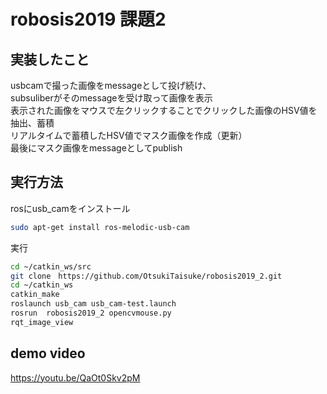 # robosis2019 課題2

## 実装したこと  
usbcamで撮った画像をmessageとして投げ続け、  
subsuliberがそのmessageを受け取って画像を表示  
表示された画像をマウスで左クリックすることでクリックした画像のHSV値を抽出、蓄積  
リアルタイムで蓄積したHSV値でマスク画像を作成（更新）  
最後にマスク画像をmessageとしてpublish  

## 実行方法
rosにusb_camをインストール　　
```bash  
sudo apt-get install ros-melodic-usb-cam
```
実行
```bash  
cd ~/catkin_ws/src  
git clone　https://github.com/OtsukiTaisuke/robosis2019_2.git　　
cd ~/catkin_ws
catkin_make
roslaunch usb_cam usb_cam-test.launch 
rosrun  robosis2019_2 opencvmouse.py 
rqt_image_view
```

## demo video
https://youtu.be/QaOt0Skv2pM
